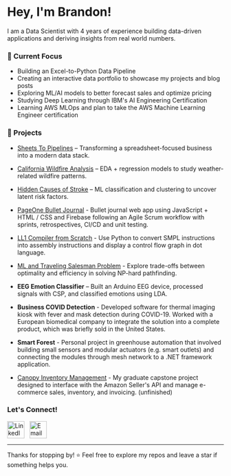 # Hey, I'm Brandon!

I am a Data Scientist with 4 years of experience building data-driven applications and deriving insights from real world numbers. 



### 🔭 Current Focus
- Building an Excel-to-Python Data Pipeline
- Creating an interactive data portfolio to showcase my projects and blog posts
- Exploring ML/AI models to better forecast sales and optimize pricing
- Studying Deep Learning through IBM's AI Engineering Certification
- Learning AWS MLOps and plan to take the AWS Machine Learning Engineer certification 

### 📂 Projects
- [Sheets To Pipelines](https://github.com/b1wang/sheets-to-pipelines) – Transforming a spreadsheet-focused business into a modern data stack. 
  
- [California Wildfire Analysis](https://github.com/b1wang/Environment-Wildfires) – EDA + regression models to study weather-related wildfire patterns.
   
- [Hidden Causes of Stroke](https://github.com/dbyers15/UnsupervisedLearning) – ML classification and clustering to uncover latent risk factors.

- [PageOne Bullet Journal](https://github.com/cse110-w21-group1/cse110-w21-group1) - Bullet journal web app using JavaScript + HTML / CSS and Firebase following an Agile Scrum workflow with sprints, retrospectives, CI/CD and unit testing.
  
-  [LL1 Compiler from Scratch](https://github.com/b1wang/LL1-Compiler/tree/main) - Use Python to convert SMPL instructions into assembly instructions and display a control flow graph in dot language.
-  [ML and Traveling Salesman Problem](https://github.com/b1wang/tsp_bnb_sls) - Explore trade-offs between optimality and efficiency in solving NP-hard pathfinding. 
- **EEG Emotion Classifier** – Built an Arduino EEG device, processed signals with CSP, and classified emotions using LDA.
- **Business COVID Detection** - Developed software for thermal imaging kiosk with fever and mask detection during COVID-19. Worked with a European biomedical company to integrate the solution into a complete product, which was briefly sold in the United States.
- **Smart Forest** - Personal project in greenhouse automation that involved building small sensors and modular actuators (e.g. smart outlets) and connecting the modules through mesh network to a .NET framework application. 
- [Canopy Inventory Management](https://github.com/grantKinsley/InventoryManagement) - My graduate capstone project designed to interface with the Amazon Seller's API and manage e-commerce sales, inventory, and invoicing. (unfinished)

### Let's Connect!
<div style="display: flex; align-items: center; gap: 12px;">
  <a href="https://www.linkedin.com/in/your-profile/" target="_blank">
    <img src="https://upload.wikimedia.org/wikipedia/commons/c/ca/LinkedIn_logo_initials.png" alt="LinkedIn" width="40" />
  </a>
  <a href="mailto:your.email@example.com">
    <img src="https://upload.wikimedia.org/wikipedia/commons/4/4e/Gmail_Icon.png" alt="Email" width="40" />
  </a>
</div>





---

Thanks for stopping by! ⭐️ Feel free to explore my repos and leave a star if something helps you.
